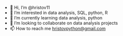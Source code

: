 - 👋 Hi, I’m @hristov11
- 👀 I’m interested in data analysis, SQL, python, R
- 🌱 I’m currently learning data analysis, python
- 💞️ I’m looking to collaborate on data analysis projects
- 📫 How to reach me hristovpython@gmail.com

<!---
hristov11/hristov11 is a ✨ special ✨ repository because its `README.md` (this file) appears on your GitHub profile.
You can click the Preview link to take a look at your changes.
--->
